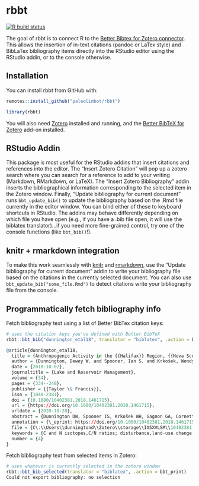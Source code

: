 
<!-- README.md is generated from README.Rmd. Please edit that file -->

# rbbt

<!-- badges: start -->

[![R build
status](https://github.com/paleolimbot/rbbt/workflows/R-CMD-check/badge.svg)](https://github.com/paleolimbot/rbbt/actions)
<!-- badges: end -->

The goal of rbbt is to connect R to the [Better Bibtex for Zotero
connector](https://retorque.re/zotero-better-bibtex/). This allows the
insertion of in-text citations (pandoc or LaTex style) and BibLaTex
bibliography items directly into the RStudio editor using the RStudio
addin, or to the console otherwise.

## Installation

You can install rbbt from GitHub with:

``` r
remotes::install_github("paleolimbot/rbbt")
```

``` r
library(rbbt)
```

You will also need [Zotero](https://www.zotero.org/) installed and
running, and the [Better BibTeX for
Zotero](https://retorque.re/zotero-better-bibtex/installation/) add-on
installed.

## RStudio Addin

This package is most useful for the RStudio addins that insert citations
and references into the editor. The “Insert Zotero Citation” will pop up
a zotero search where you can search for a reference to add to your
writing (Markdown, RMarkdown, or LaTeX). The “Insert Zotero
Bibliography” addin inserts the bibliographical information
corresponding to the selected item in the Zotero window. Finally,
“Update bibliography for current document” runs `bbt_update_bib()` to
update the bibliography based on the .Rmd file currently in the editor
window. You can bind either of these to keyboard shortcuts in RStudio.
The addins may behave differently depending on which file you have open
(e.g., if you have a .bib file open, it will use the biblatex
translator)…if you need more fine-grained control, try one of the
console functions (like `bbt_bib()`!).

## knitr + rmarkdown integration

To make this work seamlessly with [knitr](https://yihui.org/knitr/) and
[rmarkdown](https://rmarkdown.rstudio.com/), use the “Update
bibliography for current document” addin to write your bibliography file
based on the citations in the currently selected document. You can also
use `bbt_update_bib("some_file.Rmd")` to detect citations write your
bibliography file from the console.

## Programmatically fetch bibliography info

Fetch bibliography text using a list of Better BibTex citation keys:

``` r
# uses the citation keys you've defined with Better BibTeX
rbbt::bbt_bib("dunnington_etal18", translator = "biblatex", .action = bbt_print)

@article{dunnington_etal18,
  title = {Anthropogenic Activity in the {{Halifax}} Region, {{Nova Scotia}}, {{Canada}}, as Recorded by Bulk Geochemistry of Lake Sediments},
  author = {Dunnington, Dewey W. and Spooner, Ian S. and Krkošek, Wendy H. and Gagnon, Graham A. and Cornett, R. Jack and Kurek, Joshua and White, Chris E. and Misiuk, Ben and Tymstra, Drake},
  date = {2018-10-02},
  journaltitle = {Lake and Reservoir Management},
  volume = {34},
  pages = {334--348},
  publisher = {{Taylor \& Francis}},
  issn = {1040-2381},
  doi = {10.1080/10402381.2018.1461715},
  url = {https://doi.org/10.1080/10402381.2018.1461715},
  urldate = {2020-10-20},
  abstract = {Dunnington DW, Spooner IS, Krkošek WH, Gagnon GA, Cornett RJ, Kurek J, White CE, Misiuk B, Tymstra D. 2018. Anthropogenic activity in the Halifax region, Nova Scotia, Canada, as recorded by bulk geochemistry of lake sediments. Lake Reserv Manage. 34:334–348.Separating the timing and effects of multiple watershed disturbances is critical to a comprehensive understanding of lakes, which is required to effectively manage lacustrine systems that may be experiencing adverse water quality changes. Advances in X-ray fluorescence (XRF) technology has led to the availability of high-resolution, high-quality bulk geochemical data for aquatic sediments, which in combination with carbon, nitrogen, d13C, and d15N have the potential to identify watershed-scale disturbance in lake sediment cores. We integrated documented anthropogenic disturbances and changes in bulk geochemical parameters at 8 lakes within the Halifax Regional Municipality (HRM), Nova Scotia, Canada, 6 of which serve as drinking water sources. These data reflect more than 2 centuries of anthropogenic disturbance in the HRM that included deforestation, urbanization and related development, and water-level change. Deforestation activity was documented at Lake Major and Pockwock Lake by large increases in Ti, Zr, K, and Rb (50–300\%), and moderate increases in C/N ({$>$}10\%). Urbanization was resolved at Lake Fletcher, Lake Lemont, and First Lake by increases in Ti, Zr, K, and Rb (10–300\%), decreases in C/N ({$>$}10\%), and increases in d15N ({$>$}2.0‰). These data broadly agree with previous paleolimnological bioproxy data, in some cases identifying disturbances that were not previously identified. Collectively these data suggest that bulk geochemical parameters and lake sediment archives are a useful method for lake managers to identify causal mechanisms for possible water quality changes resulting from watershed-scale disturbance.},
  annotation = {\_eprint: https://doi.org/10.1080/10402381.2018.1461715},
  file = {C\:\\Users\\dunningtond\\Zotero\\storage\\IA5XVLSM\\10402381.2018.html},
  keywords = {C and N isotopes,C/N ratios; disturbance,land-use change,Nova Scotia,paleolimnology,X-ray fluorescence},
  number = {4}
}
```

Fetch bibliography text from selected items in Zotero:

``` r
# uses whatever is currently selected in the zotero window
rbbt::bbt_bib_selected(translator = "biblatex", .action = bbt_print)
Could not export bibliography: no selection
```

<!-- lazy way to test the bbt_update_bib() addon: @dunnington_etal18 -->

